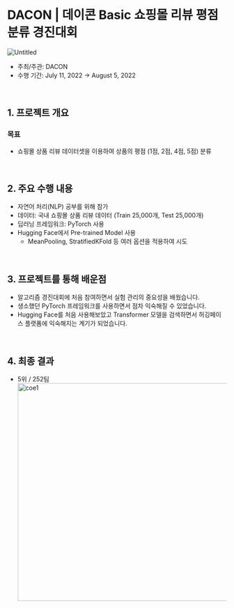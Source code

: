 # DACON |  데이콘 Basic 쇼핑몰 리뷰 평점 분류 경진대회  

![Untitled](https://user-images.githubusercontent.com/103119868/218686631-5e43bbad-f08d-4132-b75f-cbf3e9649884.jpg)


- 주최/주관: DACON  
- 수행 기간: July 11, 2022 → August 5, 2022

<br>

## 1. 프로젝트 개요
### 목표
- 쇼핑몰 상품 리뷰 데이터셋을 이용하여 상품의 평점 (1점, 2점, 4점, 5점) 분류

<br>

## 2. 주요 수행 내용
- 자연어 처리(NLP) 공부를 위해 참가
- 데이터: 국내 쇼핑몰 상품 리뷰 데이터 (Train 25,000개, Test 25,000개)
- 딥러닝 프레임워크: PyTorch 사용
- Hugging Face에서 Pre-trained Model 사용
    - MeanPooling, StratifiedKFold 등 여러 옵션을 적용하여 시도

<br>

## 3. 프로젝트를 통해 배운점
- 알고리즘 경진대회에 처음 참여하면서 실험 관리의 중요성을 배웠습니다.
- 생소했던 PyTorch 프레임워크를 사용하면서 점차 익숙해질 수 있었습니다.
- Hugging Face를 처음 사용해보았고 Transformer 모델을 검색하면서 허깅페이스 플랫폼에 익숙해지는 계기가 되었습니다.

<br>

## 4. 최종 결과
- 5위 / 252팀  
    <img width="500" alt="coe1" src="https://user-images.githubusercontent.com/103119868/218728443-92f64134-6f0a-402f-9e63-774f4e73c192.png">